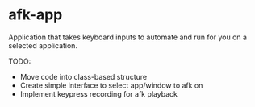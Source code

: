 # afk-app
Application that takes keyboard inputs to automate and run for you on a selected application.

TODO:
 - Move code into class-based structure
 - Create simple interface to select app/window to afk on
 - Implement keypress recording for afk playback